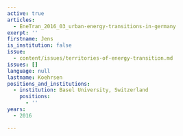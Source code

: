 ```yaml
---
active: true
articles:
  - EneTran_2016_03_urban-energy-transitions-in-germany
exerpt: ''
firstname: Jens
is_institution: false
issue:
  - content/issues/territories-of-energy-transition.md
issues: []
language: null
lastname: Koehrsen
positions_and_institutions:
  - institution: Basel University, Switzerland
    positions:
      - ''
years:
  - 2016

---
```

